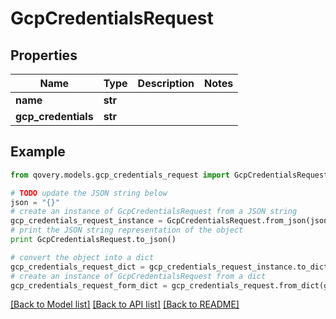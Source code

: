 # GcpCredentialsRequest


## Properties

Name | Type | Description | Notes
------------ | ------------- | ------------- | -------------
**name** | **str** |  | 
**gcp_credentials** | **str** |  | 

## Example

```python
from qovery.models.gcp_credentials_request import GcpCredentialsRequest

# TODO update the JSON string below
json = "{}"
# create an instance of GcpCredentialsRequest from a JSON string
gcp_credentials_request_instance = GcpCredentialsRequest.from_json(json)
# print the JSON string representation of the object
print GcpCredentialsRequest.to_json()

# convert the object into a dict
gcp_credentials_request_dict = gcp_credentials_request_instance.to_dict()
# create an instance of GcpCredentialsRequest from a dict
gcp_credentials_request_form_dict = gcp_credentials_request.from_dict(gcp_credentials_request_dict)
```
[[Back to Model list]](../README.md#documentation-for-models) [[Back to API list]](../README.md#documentation-for-api-endpoints) [[Back to README]](../README.md)


